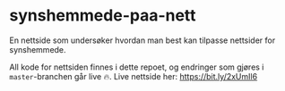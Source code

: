 # synshemmede-paa-nett
En nettside som undersøker hvordan man best kan tilpasse nettsider for synshemmede.

All kode for nettsiden finnes i dette repoet, og endringer som gjøres i `master`-branchen går live 🔥. Live nettside her: https://bit.ly/2xUmIl6
